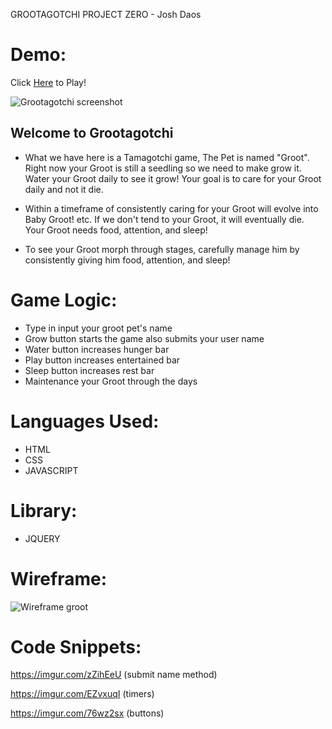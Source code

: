  GROOTAGOTCHI PROJECT ZERO - Josh Daos
 
 
# Demo:
Click [Here](https://pages.git.generalassemb.ly/joshdaos/Grootagotchi-Project-Zero/) to Play!

![Grootagotchi screenshot](https://imgur.com/IVXOMKW.jpg)

## Welcome to Grootagotchi

- What we have here is a Tamagotchi game, The Pet is named "Groot".
Right now your Groot is still a seedling so we need to make grow it.
Water your Groot daily to see it grow! 
Your goal is to care for your Groot daily and not it die.

- Within a timeframe of consistently caring for your Groot will evolve into Baby Groot! etc.
If we don't tend to your Groot, it will eventually die.
Your Groot needs food, attention, and sleep!

- To see your Groot morph through stages, carefully manage him by consistently giving him food, attention, and sleep!



# Game Logic:
- Type in input your groot pet's name
- Grow button starts the game also submits your user name
- Water button increases hunger bar
- Play button increases entertained bar
- Sleep button increases rest bar
- Maintenance your Groot through the days

# Languages Used:
- HTML
- CSS
- JAVASCRIPT
 
# Library: 
- JQUERY

# Wireframe:
![Wireframe groot](https://imgur.com/52lG3kP.jpg)

# Code Snippets:
https://imgur.com/zZihEeU (submit name method)

https://imgur.com/EZvxuqI (timers)

https://imgur.com/76wz2sx (buttons)

